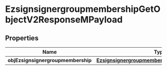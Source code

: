 
# EzsignsignergroupmembershipGetObjectV2ResponseMPayload

## Properties
| Name | Type | Description | Notes |
| ------------ | ------------- | ------------- | ------------- |
| **objEzsignsignergroupmembership** | [**EzsignsignergroupmembershipResponseCompound**](EzsignsignergroupmembershipResponseCompound.md) |  |  |



